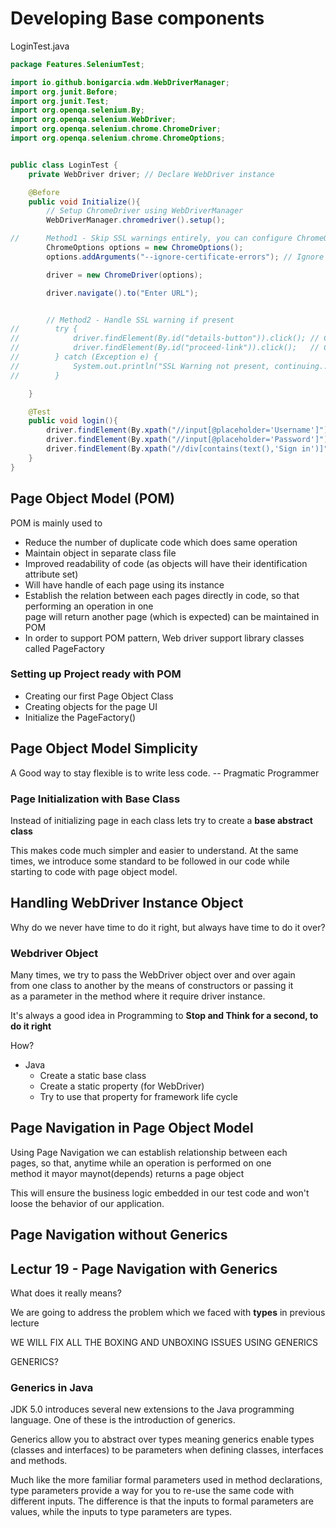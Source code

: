 # Developing Base components

LoginTest.java
```java
package Features.SeleniumTest;

import io.github.bonigarcia.wdm.WebDriverManager;
import org.junit.Before;
import org.junit.Test;
import org.openqa.selenium.By;
import org.openqa.selenium.WebDriver;
import org.openqa.selenium.chrome.ChromeDriver;
import org.openqa.selenium.chrome.ChromeOptions;


public class LoginTest {
    private WebDriver driver; // Declare WebDriver instance

    @Before
    public void Initialize(){
        // Setup ChromeDriver using WebDriverManager
        WebDriverManager.chromedriver().setup();

//      Method1 - Skip SSL warnings entirely, you can configure ChromeOptions:
        ChromeOptions options = new ChromeOptions();
        options.addArguments("--ignore-certificate-errors"); // Ignore SSL warnings

        driver = new ChromeDriver(options);

        driver.navigate().to("Enter URL");


        // Method2 - Handle SSL warning if present
//        try {
//            driver.findElement(By.id("details-button")).click(); // Click on "Advanced"
//            driver.findElement(By.id("proceed-link")).click();   // Click on "Proceed to site"
//        } catch (Exception e) {
//            System.out.println("SSL Warning not present, continuing...");
//        }

    }

    @Test
    public void login(){
        driver.findElement(By.xpath("//input[@placeholder='Username']")).sendKeys("Enter your username");
        driver.findElement(By.xpath("//input[@placeholder='Password']")).sendKeys("Enter your password");
        driver.findElement(By.xpath("//div[contains(text(),'Sign in')]")).click();
    }
}

```

## Page Object Model (POM)

POM is mainly used to  

* Reduce the number of duplicate code which does same operation
* Maintain object in separate class file  
* Improved readability of code (as objects will have their identification attribute set)
* Will have handle of each page using its instance
* Establish the relation between each pages directly in code, so that performing an operation in one  
page will return another page (which is expected) can be maintained in POM
* In order to support POM pattern, Web driver support library classes called PageFactory

### Setting up Project ready with POM

* Creating our first Page Object Class
* Creating objects for the page UI
* Initialize the PageFactory()

## Page Object Model Simplicity

A Good way to stay flexible is to write less code. -- Pragmatic Programmer

### Page Initialization with Base Class

Instead of initializing page in each class lets try to create a **base abstract class**

This makes code much simpler and easier to understand. At the same  
times, we introduce some standard to be followed in our code while  
starting to code with page object model.

## Handling WebDriver Instance Object

Why do we never have time to do it right, but always have time to do it over?

### Webdriver Object

Many times, we try to pass the WebDriver object over and over again  
from one class to another by the means of constructors or passing it  
as a parameter in the method where it require driver instance.

It's always a good idea in Programming to **Stop and Think for a second, to do it right**

How?

* Java
  * Create a static base class
  * Create a static property (for WebDriver)
  * Try to use that property for framework life cycle

## Page Navigation in Page Object Model

Using Page Navigation we can establish relationship between each  
pages, so that, anytime while an operation is performed on one  
method it mayor maynot(depends) returns a page object

This will ensure the business logic embedded in our test code and won't loose the behavior of our application.

## Page Navigation without Generics


## Lectur 19 - Page Navigation with Generics

What does it really means?

We are going to address the problem which we faced with **types** in previous lecture

WE WILL FIX ALL THE BOXING AND
UNBOXING ISSUES USING GENERICS

GENERICS?

### Generics in Java 

JDK 5.0 introduces several new extensions to the Java programming
language. One of these is the introduction of generics.

Generics allow you to abstract over types meaning generics
enable types (classes and interfaces) to be parameters when defining
classes, interfaces and methods.

Much like the more familiar formal parameters used in method
declarations, type parameters provide a way for you to re-use the
same code with different inputs. The difference is that the inputs to
formal parameters are values, while the inputs to type parameters are
types.